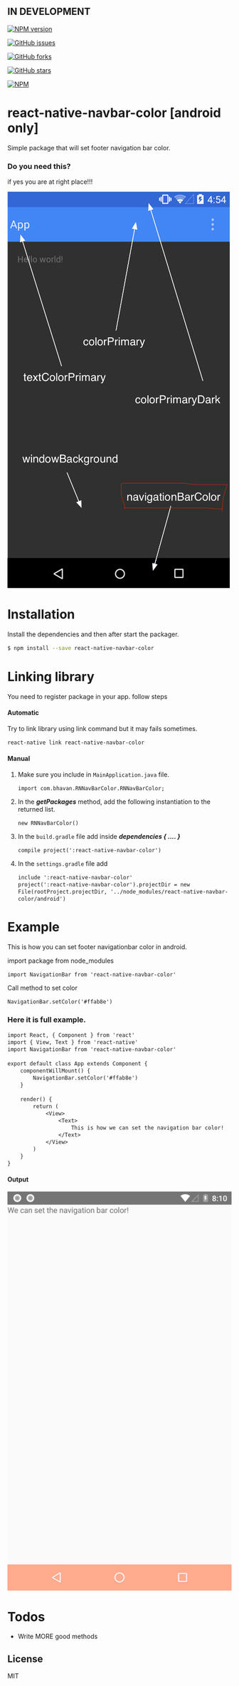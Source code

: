 ## IN DEVELOPMENT

[![NPM version](https://img.shields.io/npm/v/react-native-navbar-color.svg)](https://www.npmjs.com/package/react-native-navbar-color)

[![GitHub issues](https://img.shields.io/github/issues/BhavanPatel/react-native-navbar-color.svg)](https://github.com/BhavanPatel/react-native-navbar-color/issues)

[![GitHub forks](https://img.shields.io/github/forks/BhavanPatel/react-native-navbar-color.svg)](https://github.com/BhavanPatel/react-native-navbar-color/network)

[![GitHub stars](https://img.shields.io/github/stars/BhavanPatel/react-native-navbar-color.svg)](https://github.com/BhavanPatel/react-native-navbar-color/stargazers)

[![NPM](https://nodei.co/npm/react-native-navbar-color.png?downloads=true&downloadRank=true&stars=true)](https://nodei.co/npm/react-native-navbar-color/)

# react-native-navbar-color [android only]

Simple package that will set footer navigation bar color.

### Do you need this?
if yes you are at right place!!!

![actual](/screenshot/actual.png)

# Installation

Install the dependencies and then after start the packager.

```sh
$ npm install --save react-native-navbar-color
```


# Linking library
You need to register package in your app.
follow steps
#### Automatic
Try to link library using link command but it may fails sometimes.
```sh
react-native link react-native-navbar-color
```
#### Manual
1. Make sure you include in `MainApplication.java` file.

    ```
    import com.bhavan.RNNavBarColor.RNNavBarColor;
    ```

2. In the ***getPackages*** method, add the following instantiation to the returned list.
    ```
    new RNNavBarColor()
    ```
3. In the `build.gradle` file add inside ***dependencies { .... }***
    ```
    compile project(':react-native-navbar-color')
    ```
4. In the `settings.gradle` file add 
    ```
    include ':react-native-navbar-color'
    project(':react-native-navbar-color').projectDir = new File(rootProject.projectDir, '../node_modules/react-native-navbar-color/android')
    ```
    
# Example
This is how you can set footer navigationbar color in android.

import package from node_modules
```
import NavigationBar from 'react-native-navbar-color'
```

Call method to set color
```
NavigationBar.setColor('#ffab8e')
```


### Here it is full example.

```
import React, { Component } from 'react'
import { View, Text } from 'react-native'
import NavigationBar from 'react-native-navbar-color'

export default class App extends Component {
    componentWillMount() {
        NavigationBar.setColor('#ffab8e')
    }

    render() {
        return (
            <View>
                <Text>
                    This is how we can set the navigation bar color!
                </Text>
            </View>
        )
    }
}
```

#### Output

![example](/screenshot/example.png)




# Todos

 - Write MORE good methods

License
----
MIT